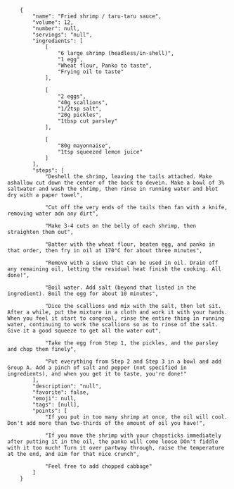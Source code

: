         {
            "name": "Fried shrimp / taru-taru sauce",
            "volume": 12,
            "number": null,
            "servings": "null",
            "ingredients": [
                [
                    "6 large shrimp (headless/in-shell)",
                    "1 egg",
                    "Wheat flour, Panko to taste",
                    "Frying oil to taste"
                ],

                [
                    "2 eggs",
                    "40g scallions",
                    "1/2tsp salt",
                    "20g pickles",
                    "1tbsp cut parsley"
                ],

                [
                    "80g mayonnaise",
                    "1tsp squeezed lemon juice"
                ]
            ],
            "steps": [
                "Deshell the shrimp, leaving the tails attached. Make ashallow cut down the center of the back to devein. Make a bowl of 3% saltwater and wash the shrimp, then rinse in running water and blot dry with a paper towel",

                "Cut off the very ends of the tails then fan with a knife, removing water adn any dirt",

                "Make 3-4 cuts on the belly of each shrimp, then straighten them out",

                "Batter with the wheat flour, beaten egg, and panko in that order, then fry in oil at 170°C for about three minutes",

                "Remove with a sieve that can be used in oil. Drain off any remaining oil, letting the residual heat finish the cooking. All done!",

                "Boil water. Add salt (beyond that listed in the ingredient). Boil the egg for about 10 minutes",

                "Dice the scallions and mix with the salt, then let sit. After a while, put the mixture in a cloth and work it with your hands. When you feel it start to congreal, rinse the entire thing in running water, continuing to work the scallions so as to rinse of the salt. Give it a good squeeze to get all the water out",

                "Take the egg from Step 1, the pickles, and the parsley and chop them finely",

                "Put everything from Step 2 and Step 3 in a bowl and add Group A. Add a pinch of salt and pepper (not specified in ingredients), and when you get it to taste, you're done!"
            ],
            "description": "null",
            "favorite": false,
            "emoji": null,
            "tags": [null],
            "points": [
                "If you put in too many shrimp at once, the oil will cool. Don't add more than two-thirds of the amount of oil you have!",

                "If you move the shrimp with your chopsticks immediately after putting it in the oil, the panko will come loose DOn't fiddle with it too much! Turn it over partway through, raise the temperature at the end, and aim for that nice crunch",

                "Feel free to add chopped cabbage"
            ]
        }